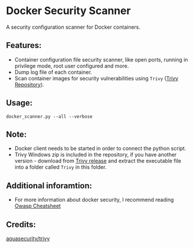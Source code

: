 # Docker Security Scanner

A security configuration scanner for Docker containers.

## Features:
- Container configuration file security scanner, like open ports, running in privilege mode, root user configured and more.
- Dump log file of each container.
- Scan container images for security vulnerabilities using `Trivy` ([Trivy Repository](https://github.com/aquasecurity/trivy/tree/main)).

## Usage:
``` docker_scanner.py --all --verbose ```

## Note:
- Docker client needs to be started in order to connect the python script.
- Trivy Windows zip is included in the repository, if you have another version - download from [Trivy release](https://github.com/aquasecurity/trivy/releases/tag/v0.52.0) and extract the executable file into a folder called `Trivy` in this folder.

## Additional inforamtion:
- For more information about docker security, I recommend reading [Owasp Cheatsheet](https://cheatsheetseries.owasp.org/cheatsheets/Docker_Security_Cheat_Sheet.html)

## Credits:
[aquasecurity/trivy](https://www.aquasec.com/products/trivy/)
